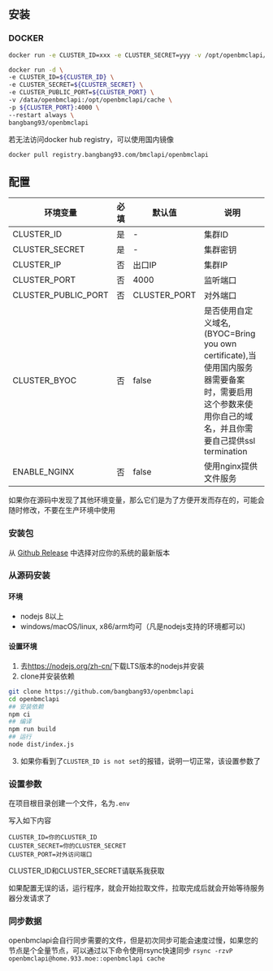 安装
---
### DOCKER
```bash
docker run -e CLUSTER_ID=xxx -e CLUSTER_SECRET=yyy -v /opt/openbmclapi/cache -p 4000:4000 bangbang93/openbmclapi
```
```bash
docker run -d \
-e CLUSTER_ID=${CLUSTER_ID} \
-e CLUSTER_SECRET=${CLUSTER_SECRET} \
-e CLUSTER_PUBLIC_PORT=${CLUSTER_PORT} \
-v /data/openbmclapi:/opt/openbmclapi/cache \
-p ${CLUSTER_PORT}:4000 \
--restart always \
bangbang93/openbmclapi
```
若无法访问docker hub registry，可以使用国内镜像
```bash
docker pull registry.bangbang93.com/bmclapi/openbmclapi
```

## 配置
| 环境变量                | 必填 | 默认值          | 说明                                                                                                  |
|---------------------|----|--------------|-----------------------------------------------------------------------------------------------------|
| CLUSTER_ID          | 是  | -            | 集群ID                                                                                                |
| CLUSTER_SECRET      | 是  | -            | 集群密钥                                                                                                |
| CLUSTER_IP          | 否  | 出口IP         | 集群IP                                                                                                |
| CLUSTER_PORT        | 否  | 4000         | 监听端口                                                                                                |
| CLUSTER_PUBLIC_PORT | 否  | CLUSTER_PORT | 对外端口                                                                                                |
| CLUSTER_BYOC        | 否  | false        | 是否使用自定义域名,(BYOC=Bring you own certificate),当使用国内服务器需要备案时，需要启用这个参数来使用你自己的域名，并且你需要自己提供ssl termination |
| ENABLE_NGINX        | 否  | false        | 使用nginx提供文件服务                                                                                       |

如果你在源码中发现了其他环境变量，那么它们是为了方便开发而存在的，可能会随时修改，不要在生产环境中使用


### 安装包
 从 [Github Release](https://github.com/bangbang93/openbmclapi/releases) 中选择对应你的系统的最新版本
 
### 从源码安装
#### 环境
 - nodejs 8以上
 - windows/macOS/linux, x86/arm均可（凡是nodejs支持的环境都可以)
#### 设置环境
 1. 去<https://nodejs.org/zh-cn/>下载LTS版本的nodejs并安装
 2. clone并安装依赖
```bash
git clone https://github.com/bangbang93/openbmclapi
cd openbmclapi
## 安装依赖
npm ci
## 编译
npm run build
## 运行
node dist/index.js
```
 3. 如果你看到了`CLUSTER_ID is not set`的报错，说明一切正常，该设置参数了


### 设置参数
在项目根目录创建一个文件，名为`.env`

写入如下内容
```
CLUSTER_ID=你的CLUSTER_ID
CLUSTER_SECRET=你的CLUSTER_SECRET
CLUSTER_PORT=对外访问端口
```
CLUSTER_ID和CLUSTER_SECRET请联系我获取

如果配置无误的话，运行程序，就会开始拉取文件，拉取完成后就会开始等待服务器分发请求了

### 同步数据
openbmclapi会自行同步需要的文件，但是初次同步可能会速度过慢，如果您的节点是个全量节点，可以通过以下命令使用rsync快速同步
`rsync -rzvP openbmclapi@home.933.moe::openbmclapi cache`
